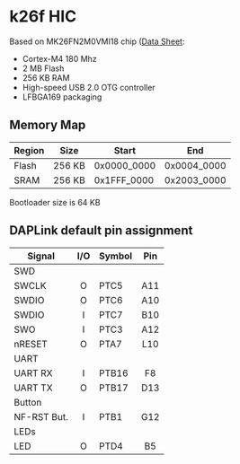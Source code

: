 # k26f HIC

Based on MK26FN2M0VMI18 chip ([Data Sheet](https://www.nxp.com/docs/en/data-sheet/K26P169M180SF5.pdf):
- Cortex-M4 180 Mhz
- 2 MB Flash
- 256 KB RAM
- High-speed USB 2.0 OTG controller
- LFBGA169 packaging

## Memory Map

| Region   |   Size | Start       | End         |
|----------|--------|-------------|-------------|
| Flash    | 256 KB | 0x0000_0000 | 0x0004_0000 |
| SRAM     | 256 KB | 0x1FFF_0000 | 0x2003_0000 |

Bootloader size is 64 KB

## DAPLink default pin assignment 

| Signal      | I/O | Symbol  | Pin |
|-------------|:---:|---------|:---:|
| SWD         |
| SWCLK       |  O  | PTC5    | A11 |
| SWDIO       |  O  | PTC6    | A10 |
| SWDIO       |  I  | PTC7    | B10 |
| SWO         |  I  | PTC3    | A12 |
| nRESET      |  O  | PTA7    | L10 |
| UART        |
| UART RX     |  I  | PTB16   |  F8 |
| UART TX     |  O  | PTB17   | D13 |
| Button      |
| NF-RST But. |  I  | PTB1    | G12 |
| LEDs        |
| LED         |  O  | PTD4    |  B5 |
